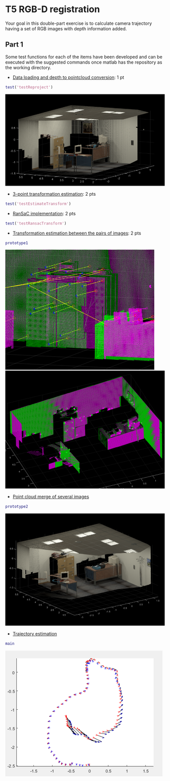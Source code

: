# T5 RGB-D registration

Your goal in this double-part exercise is to calculate camera trajectory having
a set of RGB images with depth information added.

## Part 1
Some test functions for each of the items have been developed and can be
executed with the suggested commands once matlab has the repository as the
working directory.

+ [Data loading and depth to pointcloud conversion](./reproject.m): 1 pt
```matlab
test('testReproject')
```
![testReproject](./tests/testReproject.png)

+ [3-point transformation estimation](./estimateTransform.m): 2 pts
```matlab
test('testEstimateTransform')
```

+ [RanSaC implementation](./ransacTransform.m): 2 pts
```matlab
test('testRansacTransform')
```

+ [Transformation estimation between the pairs of images](./prototype1.m): 2 pts
```matlab
prototype1
```
![pointCloudMatchedFeatures](./pointCloudMatchedFeatures.png)
![imageTransformationEstimation](./imageTransformationEstimation.png)

+ [Point cloud merge of several images](./prototype2.m)
```matlab
prototype2
```
![pointCloudMerge](./pointCloudMerge.png)

+ [Trajectory estimation](./main.m)
```matlab
main
```
![TrajectoryEstimation](./trajectoryEstimation.png)
